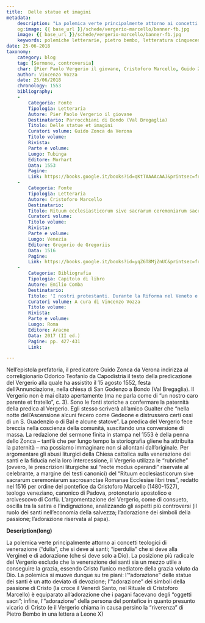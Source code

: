 ```yaml
---
title:  Delle statue et imagini
metadata:
	description: "La polemica verte principalmente attorno ai concetti teologici di venerazione"
	og:image: {{ base_url }}/schede/vergerio-marcello/banner-fb.jpg
	image: {{ base_url }}/schede/vergerio-marcello/banner-fb.jpg
	keywords: polemiche letterarie, pietro bembo, letteratura cinquecento
date: 25-06-2018
taxonomy:
	category: blog
    tag: [Sermone, controversia]
    char: [Pier Paolo Vergerio il giovane, Cristoforo Marcello, Guido Zonca, Odorico Teofanio, Agostino Sereno, Girolamo da Pola]
    author: Vincenzo Vozza
    date: 25/06/2018
    chronology: 1553
    bibliography:
	-
	    Categoria: Fonte
	    Tipologia: Letteraria
	    Autore: Pier Paolo Vergerio il giovane
	    Destinatario: Parrocchiani di Bondo (Val Bregaglia)
	    Titolo: Delle statue et imagini
	    Curatori volume: Guido Zonca da Verona
	    Titolo volume: 
	    Rivista: 
	    Parte e volume: 
	    Luogo: Tubinga
	    Editore: Morhart
	    Data: 1553
	    Pagine: 
	    Link: https://books.google.it/books?id=qKtTAAAAcAAJ&printsec=frontcover&dq=delle+statue+et+imagini&hl=it&sa=X&ved=0ahUKEwia5MKTj5_cAhWBzIUKHepdAUUQ6AEIMTAB#v=onepage&q&f=false
	-
	    Categoria: Fonte
	    Tipologia: Letteraria
	    Autore: Cristoforo Marcello
	    Destinatario: 
	    Titolo: Rituum ecclesiasticorum sive sacrarum ceremoniarum sacrosanctae Romanae Ecclesiae libri tres
	    Curatori volume: 
	    Titolo volume: 
	    Rivista: 
	    Parte e volume: 
	    Luogo: Venezia
	    Editore: Gregorio de Gregoriis
	    Data: 1516
	    Pagine: 
	    Link: https://books.google.it/books?id=yqZ6T8MjZnUC&printsec=frontcover&dq=Cristoforo+Marcello+Rituum+ecclesiasticorum+sive+sacrarum&hl=it&sa=X&ved=0ahUKEwiL04i1j5_cAhWmNpoKHQlQBZYQ6AEIUzAH#v=onepage&q&f=false
	-
	    Categoria: Bibliografia
	    Tipologia: Capitolo di libro
	    Autore: Emilio Comba
	    Destinatario: 
	    Titolo: 'I nostri protestanti. Durante la Riforma nel Veneto e nell''Istria. Nuova edizione'
	    Curatori volume: A cura di Vincenzo Vozza
	    Titolo volume: 
	    Rivista: 
	    Parte e volume: 
	    Luogo: Roma
	    Editore: Aracne
	    Data: 2017 (II ed.)
	    Pagine: pp. 427-431
	    Link: 

---
```


Nell’epistola prefatoria, il predicatore Guido Zonca da Verona indirizza al correligionario Odorico Teofanio da Capodistria il testo della predicazione del Vergerio alla quale ha assistito il 15 agosto 1552, festa dell’Annunciazione, nella chiesa di San Godenzo a Bondo (Val Bregaglia). Il Vergerio non è mai citato apertamente (ma ne parla come di “un nostro caro parente et fratello”, c. 3). Sono le fonti storiche a confermare la paternità della predica al Vergerio. Egli stesso scriverà all’amico Gualter che “nella notte dell’Ascensione alcuni fecero come Gedeone e distrussero certi ossi di un S. Guadenzio o di Bal e alcune statove”. La predica del Vergerio fece breccia nella coscienza della comunità, suscitando una conversione di massa. La redazione del sermone finita in stampa nel 1553 è della penna dello Zonca – tant’è che per lungo tempo la storiografia gliene ha attribuita la paternità – ma possiamo immaginare non si allontani dall’originale. Per argomentare gli abusi liturgici della Chiesa cattolica sulla venerazione dei santi e la fiducia nella loro intercessione, il Vergerio utilizza le “rubriche” (ovvero, le prescrizioni liturgiche sul “recte modus operandi” riservate al celebrante, a margine dei testi canonici) del “Rituum ecclesiasticorum sive sacrarum ceremoniarum sacrosanctae Romanae Ecclesiae libri tres”, redatto nel 1516 per ordine del pontefice da Cristoforo Marcello (1480-1527), teologo veneziano, canonico di Padova, protonotario apostolico e arcivescovo di Corfù. L’argomentazione del Vergerio, come di consueto, oscilla tra la satira e l’indignazione, analizzando gli aspetti più controversi (il ruolo dei santi nell’economia della salvezza; l’adorazione dei simboli della passione; l’adorazione riservata al papa).

**Description(long)**

La polemica verte principalmente attorno ai concetti teologici di venerazione (“dulia”, che si deve ai santi; “iperdulia” che si deve alla Vergine) e di adorazione (che si deve solo a Dio). La posizione più radicale del Vergerio esclude che la venerazione dei santi sia un mezzo utile a conseguire la grazia, essendo Cristo l’unico mediatore della grazia voluto da Dio. La polemica si muove dunque su tre piani: l’“adorazione” delle statue dei santi è un atto deviato di devozione; l’“adorazione” dei simboli della passione di Cristo (la croce il Venerdì Santo, nel Rituale di Cristoforo Marcello) è equiparato all’adorazione che i pagani facevano degli “oggetti sacri”; infine, l’“adorazione” della persona del pontefice in quanto presunto vicario di Cristo (e il Vergerio chiama in causa persino la “riverenza” di Pietro Bembo in una lettera a Leone X)


